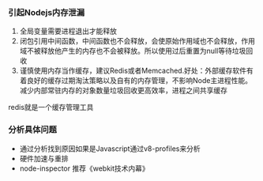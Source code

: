 ### 引起Nodejs内存泄漏

1. 全局变量需要进程退出才能释放
2. 闭包引用中间函数，中间函数也不会释放，会使原始作用域也不会释放，作用域不被释放他产生的内存也不会被释放。所以使用过后重置为null等待垃圾回收
3. 谨慎使用内存当作缓存，建议Redis或者Memcached.好处：外部缓存软件有着良好的缓存过期淘汰策略以及自有的内存管理，不影响Node主进程性能。减少内部常驻内存的对象数量垃圾回收更高效率，进程之间共享缓存

redis就是一个缓存管理工具   

### 分析具体问题

- 通过分析找到原因如果是Javascript通过v8-profiles来分析
- 硬件加速与重排
- node-inspector
推荐《webkit技术内幕》